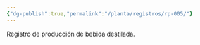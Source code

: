 ```yaml
---
{"dg-publish":true,"permalink":"/planta/registros/rp-005/"}
---
```


Registro de producción de bebida destilada.